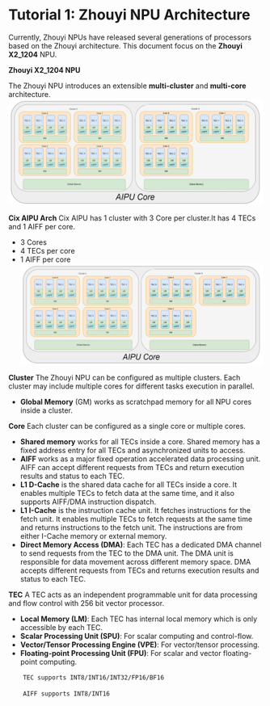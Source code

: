 # Tutorial 1: Zhouyi NPU Architecture
Currently, Zhouyi NPUs have released several generations of processors based on the Zhouyi architecture. This document focus on the **Zhouyi X2_1204** NPU.

**Zhouyi X2_1204 NPU**

The Zhouyi NPU introduces an extensible **multi-cluster** and **multi-core** architecture.
![](_static/zhouyi_npu_arch.jpg)

**Cix AIPU Arch** 
Cix AIPU has 1 cluster with 3 Core per cluster.It has 4 TECs and 1 AIFF per core.
- 3 Cores
- 4 TECs per core
- 1 AIFF per core
![](_static/zhouyi_npu_arch.jpg)

**Cluster**
The Zhouyi NPU can be configured as multiple clusters. Each cluster may include multiple cores for
different tasks execution in parallel.

- **Global Memory** (GM) works as scratchpad memory for all NPU cores inside a cluster.

**Core**
Each cluster can be configured as a single core or multiple cores.

- **Shared memory** works for all TECs inside a core. Shared memory has a fixed address entry for all TECs and asynchronized units to access.
- **AIFF** works as a major fixed operation accelerated data processing unit. AIFF can accept different requests from TECs and return execution results and status to each TEC.
- **L1 D-Cache** is the shared data cache for all TECs inside a core. It enables multiple TECs to fetch data at the same time, and it also supports AIFF/DMA instruction dispatch.
- **L1 I-Cache** is the instruction cache unit. It fetches instructions for the fetch unit. It enables multiple TECs to fetch requests at the same time and returns instructions to the fetch unit. The instructions are from either I-Cache memory or external memory.
- **Direct Memory Access (DMA)**: Each TEC has a dedicated DMA channel to send requests from the TEC to the DMA unit. The DMA unit is responsible for data movement across different memory space. DMA accepts different requests from TECs and returns execution results and status to each TEC.

**TEC**
A TEC acts as an independent programmable unit for data processing and flow control with 256 bit vector processor.

- **Local Memory (LM)**: Each TEC has internal local memory which is only accessible by each TEC.
- **Scalar Processing Unit (SPU)**: For scalar computing and control-flow.
- **Vector/Tensor Processing Engine (VPE)**: For vector/tensor processing.
- **Floating-point Processing Unit (FPU)**: For scalar and vector floating-point computing.

```{note}
    TEC supports INT8/INT16/INT32/FP16/BF16

    AIFF supports INT8/INT16
```


